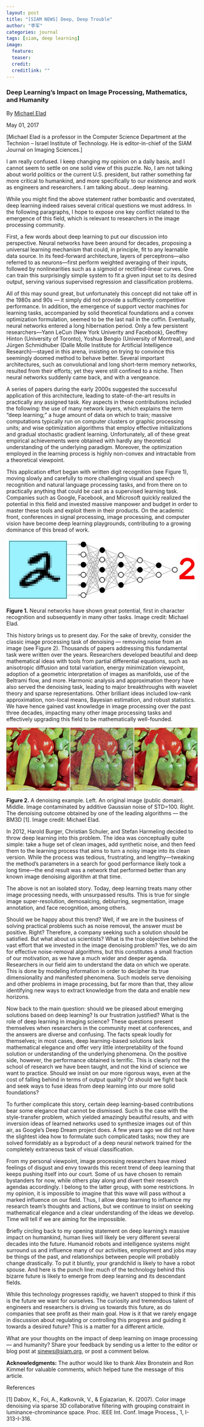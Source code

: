 ```yaml
---
layout: post
title: "[SIAM NEWS] Deep, Deep Trouble"
author: "李军"
categories: journal
tags: [siam, deep learning]
image:
  feature:
  teaser:
  credit: 
  creditlink: ""
---
```


### Deep Learning’s Impact on Image Processing, Mathematics, and Humanity

By <u>Michael Elad</u>

May 01, 2017

[Michael Elad is a professor in the Computer Science Department at the Technion – Israel Institute of Technology. He is editor-in-chief of the SIAM Journal on Imaging Sciences.]

I am really confused. I keep changing my opinion on a daily basis, and I cannot seem to settle on one solid view of this puzzle. No, I am not talking about world politics or the current U.S. president, but rather something far more critical to humankind, and more specifically to our existence and work as engineers and researchers. I am talking about…deep learning.

While you might find the above statement rather bombastic and overstated, deep learning indeed raises several critical questions we must address. In the following paragraphs, I hope to expose one key conflict related to the emergence of this field, which is relevant to researchers in the image processing community.

First, a few words about deep learning to put our discussion into perspective. Neural networks have been around for decades, proposing a universal learning mechanism that could, in principle, fit to any learnable data source. In its feed-forward architecture, layers of perceptrons—also referred to as neurons—first perform weighted averaging of their inputs, followed by nonlinearities such as a sigmoid or rectified-linear curves. One can train this surprisingly simple system to fit a given input set to its desired output, serving various supervised regression and classification problems.

All of this may sound great, but unfortunately this concept did not take off in the 1980s and 90s — it simply did not provide a sufficiently competitive performance. In addition, the emergence of support vector machines for learning tasks, accompanied by solid theoretical foundations and a convex optimization formulation, seemed to be the last nail in the coffin. Eventually, neural networks entered a long hibernation period. Only a few persistent researchers—Yann LeCun (New York Univerity and Facebook), Geoffrey Hinton (University of Toronto), Yoshua Bengio (University of Montreal), and Jürgen Schmidhuber (Dalle Molle Institute for Artificial Intelligence Research)—stayed in this arena, insisting on trying to convince this seemingly doomed method to behave better. Several important architectures, such as convolutional and long short-term memory networks, resulted from their efforts; yet they were still confined to a niche. Then neural networks suddenly came back, and with a vengeance.

A series of papers during the early 2000s suggested the successful application of this architecture, leading to state-of-the-art results in practically any assigned task. Key aspects in these contributions included the following: the use of many network layers, which explains the term “deep learning;” a huge amount of data on which to train; massive computations typically run on computer clusters or graphic processing units; and wise optimization algorithms that employ effective initializations and gradual stochastic gradient learning. Unfortunately, all of these great empirical achievements were obtained with hardly any theoretical understanding of the underlying paradigm. Moreover, the optimization employed in the learning process is highly non-convex and intractable from a theoretical viewpoint.

This application effort began with written digit recognition (see Figure 1), moving slowly and carefully to more challenging visual and speech recognition and natural language processing tasks, and from there on to practically anything that could be cast as a supervised learning task. Companies such as Google, Facebook, and Microsoft quickly realized the potential in this field and invested massive manpower and budget in order to master these tools and exploit them in their products. On the academic front, conferences in signal processing, image processing, and computer vision have become deep learning playgrounds, contributing to a growing dominance of this bread of work.

![image](https://github.com/brucejunlee/brucejunlee.github.io/raw/master/assets/img/siam-deepdeeptrouble-1.jpg)

**Figure 1.** Neural networks have shown great potential, first in character recognition and subsequently in many other tasks. Image credit: Michael Elad.

This history brings us to present day. For the sake of brevity, consider the classic image processing task of denoising — removing noise from an image (see Figure 2). Thousands of papers addressing this fundamental task were written over the years. Researchers developed beautiful and deep mathematical ideas with tools from partial differential equations, such as anisotropic diffusion and total variation, energy minimization viewpoint, adoption of a geometric interpretation of images as manifolds, use of the Beltrami flow, and more. Harmonic analysis and approximation theory have also served the denoising task, leading to major breakthroughs with wavelet theory and sparse representations. Other brilliant ideas included low-rank approximation, non-local means, Bayesian estimation, and robust statistics. We have hence gained vast knowledge in image processing over the past three decades, impacting many other image processing tasks and effectively upgrading this field to be mathematically well-founded.

![image](https://github.com/brucejunlee/brucejunlee.github.io/raw/master/assets/img/siam-deepdeeptrouble-2.jpg)

**Figure 2.** A denoising example. Left. An original image (public domain). Middle. Image contaminated by additive Gaussian noise of STD=100. Right. The denoising outcome obtained by one of the leading algorithms — the BM3D [1]. Image credit: Michael Elad.

In 2012, Harold Burger, Christian Schuler, and Stefan Harmeling decided to throw deep learning into this problem. The idea was conceptually quite simple: take a huge set of clean images, add synthetic noise, and then feed them to the learning process that aims to turn a noisy image into its clean version. While the process was tedious, frustrating, and lengthy—tweaking the method’s parameters in a search for good performance likely took a long time—the end result was a network that performed better than any known image denoising algorithm at that time.

The above is not an isolated story. Today, deep learning treats many other image processing needs, with unsurpassed results. This is true for single image super-resolution, demosaicing, deblurring, segmentation, image annotation, and face recognition, among others.

Should we be happy about this trend? Well, if we are in the business of solving practical problems such as noise removal, the answer must be positive. Right? Therefore, a company seeking such a solution should be satisfied. But what about us scientists? What is the true objective behind the vast effort that we invested in the image denoising problem? Yes, we do aim for effective noise-removal algorithms, but this constitutes a small fraction of our motivation, as we have a much wider and deeper agenda. Researchers in our field aim to understand the data on which we operate. This is done by modeling information in order to decipher its true dimensionality and manifested phenomena. Such models serve denoising and other problems in image processing, but far more than that, they allow identifying new ways to extract knowledge from the data and enable new horizons.

Now back to the main question: should we be pleased about emerging solutions based on deep learning? Is our frustration justified? What is the role of deep learning in imaging science? These questions present themselves when researchers in the community meet at conferences, and the answers are diverse and confusing. The facts speak loudly for themselves; in most cases, deep learning-based solutions lack mathematical elegance and offer very little interpretability of the found solution or understanding of the underlying phenomena. On the positive side, however, the performance obtained is terrific. This is clearly not the school of research we have been taught, and not the kind of science we want to practice. Should we insist on our more rigorous ways, even at the cost of falling behind in terms of output quality? Or should we fight back and seek ways to fuse ideas from deep learning into our more solid foundations?

To further complicate this story, certain deep learning-based contributions bear some elegance that cannot be dismissed. Such is the case with the style-transfer problem, which yielded amazingly beautiful results, and with inversion ideas of learned networks used to synthesize images out of thin air, as Google’s Deep Dream project does. A few years ago we did not have the slightest idea how to formulate such complicated tasks; now they are solved formidably as a byproduct of a deep neural network trained for the completely extraneous task of visual classification.

From my personal viewpoint, image processing researchers have mixed feelings of disgust and envy towards this recent trend of deep learning that keeps pushing itself into our court. Some of us have chosen to remain bystanders for now, while others play along and divert their research agendas accordingly. I belong to the latter group, with some restrictions. In my opinion, it is impossible to imagine that this wave will pass without a marked influence on our field. Thus, I allow deep learning to influence my research team’s thoughts and actions, but we continue to insist on seeking mathematical elegance and a clear understanding of the ideas we develop. Time will tell if we are aiming for the impossible.

Briefly circling back to my opening statement on deep learning’s massive impact on humankind, human lives will likely be very different several decades into the future. Humanoid robots and intelligence systems might surround us and influence many of our activities, employment and jobs may be things of the past, and relationships between people will probably change drastically. To put it bluntly, your grandchild is likely to have a robot spouse. And here is the punch line: much of the technology behind this bizarre future is likely to emerge from deep learning and its descendant fields.

While this technology progresses rapidly, we haven’t stopped to think if this is the future we want for ourselves. The curiosity and tremendous talent of engineers and researchers is driving us towards this future, as do companies that see profit as their main goal. How is it that we rarely engage in discussion about regulating or controlling this progress and guiding it towards a desired future? This is a matter for a different article.

What are your thoughts on the impact of deep learning on image processing — and humanity? Share your feedback by sending us a letter to the editor or blog post at sinews@siam.org, or post a comment below.

**Acknowledgments:** The author would like to thank Alex Bronstein and Ron Kimmel for valuable comments, which helped tune the message of this article.

References

[1] Dabov, K., Foi, A., Katkovnik, V., & Egiazarian, K. (2007). Color image denoising via sparse 3D collaborative filtering with grouping constraint in luminance-chrominance space. Proc. IEEE Int. Conf. Image Process., 1, I-313-I-316.
